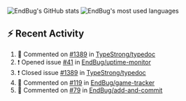![EndBug's GitHub stats](https://github-readme-stats.vercel.app/api?username=endbug&show_icons=true)
![EndBug's most used languages](https://github-readme-stats.vercel.app/api/top-langs/?username=endbug&layout=compact)

## ⚡ Recent Activity

<!--START_SECTION:activity-->
1. 💬 Commented on [#1389](https://github.com//TypeStrong/typedoc/issues/1389) in [TypeStrong/typedoc](https://github.com//TypeStrong/typedoc)
2. ❗️ Opened issue [#41](https://github.com//EndBug/uptime-monitor/issues/41) in [EndBug/uptime-monitor](https://github.com//EndBug/uptime-monitor)
3. ❗️ Closed issue [#1389](https://github.com//TypeStrong/typedoc/issues/1389) in [TypeStrong/typedoc](https://github.com//TypeStrong/typedoc)
4. 💬 Commented on [#119](https://github.com//EndBug/game-tracker/issues/119) in [EndBug/game-tracker](https://github.com//EndBug/game-tracker)
5. 💬 Commented on [#79](https://github.com//EndBug/add-and-commit/issues/79) in [EndBug/add-and-commit](https://github.com//EndBug/add-and-commit)
<!--END_SECTION:activity-->
